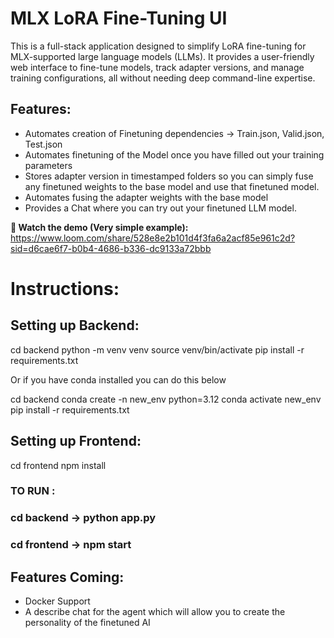 # MLX LoRA Fine-Tuning UI

This is a full-stack application designed to simplify LoRA fine-tuning for MLX-supported large language models (LLMs). It provides a user-friendly web interface to fine-tune models, track adapter versions, and manage training configurations, all without needing deep command-line expertise.

## Features:

- Automates creation of Finetuning dependencies -> Train.json, Valid.json, Test.json
- Automates finetuning of the Model once you have filled out your training parameters
- Stores adapter version in timestamped folders so you can simply fuse any finetuned weights
to the base model and use that finetuned model.
- Automates fusing the adapter weights with the base model
- Provides a Chat where you can try out your finetuned LLM model.

**🎥 Watch the demo (Very simple example):** https://www.loom.com/share/528e8e2b101d4f3fa6a2acf85e961c2d?sid=d6cae6f7-b0b4-4686-b336-dc9133a72bbb

# Instructions:

## Setting up Backend:

cd backend
python -m venv venv
source venv/bin/activate 
pip install -r requirements.txt

Or if you have conda installed you can do this below

cd backend
conda create -n new_env python=3.12
conda activate new_env
pip install -r requirements.txt

## Setting up Frontend:

cd frontend
npm install

### TO RUN : 
### cd backend -> python app.py 
### cd frontend -> npm start

## Features Coming:
- Docker Support
- A describe chat for the agent which will allow you to create the personality of the finetuned AI


